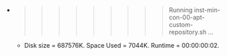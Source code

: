 * >>>>>>>>> Running inst-min-con-00-apt-custom-repository.sh ...
  * Disk size = 687576K. Space Used = 7044K. Runtime = 00:00:00:02.
